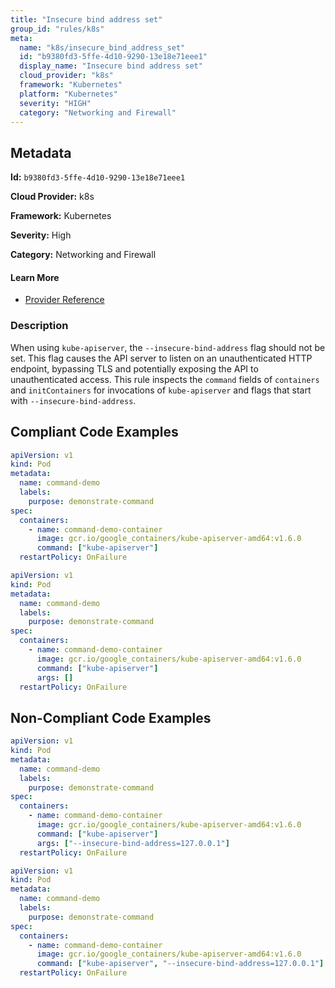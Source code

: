 ```yaml
---
title: "Insecure bind address set"
group_id: "rules/k8s"
meta:
  name: "k8s/insecure_bind_address_set"
  id: "b9380fd3-5ffe-4d10-9290-13e18e71eee1"
  display_name: "Insecure bind address set"
  cloud_provider: "k8s"
  framework: "Kubernetes"
  platform: "Kubernetes"
  severity: "HIGH"
  category: "Networking and Firewall"
---
```

## Metadata

**Id:** `b9380fd3-5ffe-4d10-9290-13e18e71eee1`

**Cloud Provider:** k8s

**Framework:** Kubernetes

**Severity:** High

**Category:** Networking and Firewall

#### Learn More

 - [Provider Reference](https://kubernetes.io/docs/reference/command-line-tools-reference/kube-apiserver/)

### Description

 When using `kube-apiserver`, the `--insecure-bind-address` flag should not be set. This flag causes the API server to listen on an unauthenticated HTTP endpoint, bypassing TLS and potentially exposing the API to unauthenticated access. This rule inspects the `command` fields of `containers` and `initContainers` for invocations of `kube-apiserver` and flags that start with `--insecure-bind-address`.


## Compliant Code Examples
```yaml
apiVersion: v1
kind: Pod
metadata:
  name: command-demo
  labels:
    purpose: demonstrate-command
spec:
  containers:
    - name: command-demo-container
      image: gcr.io/google_containers/kube-apiserver-amd64:v1.6.0
      command: ["kube-apiserver"]
  restartPolicy: OnFailure

```

```yaml
apiVersion: v1
kind: Pod
metadata:
  name: command-demo
  labels:
    purpose: demonstrate-command
spec:
  containers:
    - name: command-demo-container
      image: gcr.io/google_containers/kube-apiserver-amd64:v1.6.0
      command: ["kube-apiserver"]
      args: []
  restartPolicy: OnFailure

```
## Non-Compliant Code Examples
```yaml
apiVersion: v1
kind: Pod
metadata:
  name: command-demo
  labels:
    purpose: demonstrate-command
spec:
  containers:
    - name: command-demo-container
      image: gcr.io/google_containers/kube-apiserver-amd64:v1.6.0
      command: ["kube-apiserver"]
      args: ["--insecure-bind-address=127.0.0.1"]
  restartPolicy: OnFailure

```

```yaml
apiVersion: v1
kind: Pod
metadata:
  name: command-demo
  labels:
    purpose: demonstrate-command
spec:
  containers:
    - name: command-demo-container
      image: gcr.io/google_containers/kube-apiserver-amd64:v1.6.0
      command: ["kube-apiserver", "--insecure-bind-address=127.0.0.1"]
  restartPolicy: OnFailure

```